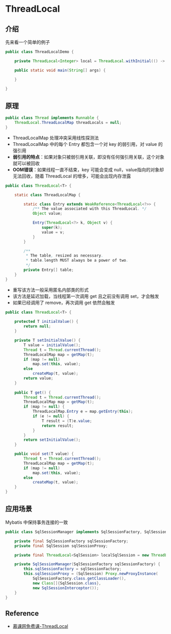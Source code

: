 # ThreadLocal

## 介绍
先来看一个简单的例子
```java
public class ThreadLocalDemo {

    private ThreadLocal<Integer> local = ThreadLocal.withInitial(() -> 0);

    public static void main(String[] args) {

    }

}
```

## 原理
```java
public class Thread implements Runnable {
    ThreadLocal.ThreadLocalMap threadLocals = null;
}
```
- ThreadLocalMap 处理冲突采用线性探测法
- ThreadLocalMap 中的每个 Entry 都包含一个对 key 的弱引用，对 value 的强引用
- **弱引用的特点**：如果对象只被弱引用关联，即没有任何强引用关联，这个对象就可以被回收
- **OOM错误**：如果线程一直不结束，key 可能会变成 null，value指向的对象却无法回收，随着 ThreadLocal 的增多，可能会出现内存泄露
```java
public class ThreadLocal<T> {

   	static class ThreadLocalMap {

        static class Entry extends WeakReference<ThreadLocal<?>> {
            /** The value associated with this ThreadLocal. */
            Object value;

            Entry(ThreadLocal<?> k, Object v) {
                super(k);
                value = v;
            }
        }

        /**
         * The table, resized as necessary.
         * table.length MUST always be a power of two.
         */
        private Entry[] table;
	}
}
```


- 重写该方法一般采用匿名内部类的形式
- 该方法是延迟加载，当线程第一次调用 get 且之前没有调用 set，才会触发
- 如果已经调用了 remove，再次调用 get 依然会触发

```java
public class ThreadLocal<T> {
    
    protected T initialValue() {
        return null;
    }

    private T setInitialValue() {
        T value = initialValue();
        Thread t = Thread.currentThread();
        ThreadLocalMap map = getMap(t);
        if (map != null)
            map.set(this, value);
        else
            createMap(t, value);
        return value;
    }
 
    public T get() {
        Thread t = Thread.currentThread();
        ThreadLocalMap map = getMap(t);
        if (map != null) {
            ThreadLocalMap.Entry e = map.getEntry(this);
            if (e != null) {
                T result = (T)e.value;
                return result;
            }
        }
        return setInitialValue();
    }

    public void set(T value) {
        Thread t = Thread.currentThread();
        ThreadLocalMap map = getMap(t);
        if (map != null)
            map.set(this, value);
        else
            createMap(t, value);
    }
}
```

## 应用场景

Mybatis 中保持事务连接的一致
```java
public class SqlSessionManager implements SqlSessionFactory, SqlSession {

    private final SqlSessionFactory sqlSessionFactory;
    private final SqlSession sqlSessionProxy;

    private final ThreadLocal<SqlSession> localSqlSession = new ThreadLocal<>();

    private SqlSessionManager(SqlSessionFactory sqlSessionFactory) {
        this.sqlSessionFactory = sqlSessionFactory;
        this.sqlSessionProxy = (SqlSession) Proxy.newProxyInstance(
            SqlSessionFactory.class.getClassLoader(),
            new Class[]{SqlSession.class},
            new SqlSessionInterceptor());
    }
}

```

## Reference
- [慕课网免费课-ThreadLocal](https://www.imooc.com/learn/1217)